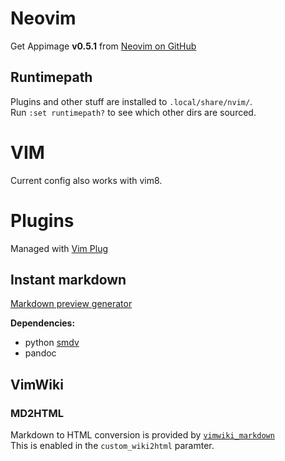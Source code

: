 
# Neovim

Get Appimage **v0.5.1** from [Neovim on GitHub](https://github.com/neovim/neovim)

## Runtimepath

Plugins and other stuff are installed to `.local/share/nvim/`.  
Run `:set runtimepath?` to see which other dirs are sourced.

# VIM

Current config also works with vim8.

# Plugins

Managed with [Vim Plug](https://github.com/junegunn/vim-plug)

## Instant markdown

[Markdown preview generator](https://github.com/instant-markdown/vim-instant-markdown)  

**Dependencies:**  

- python [smdv](https://pypi.org/project/smdv/)
- pandoc

## VimWiki

### MD2HTML

Markdown to HTML conversion is provided by
[`vimwiki_markdown`](https://github.com/WnP/vimwiki_markdown/)  
This is enabled in the `custom_wiki2html` paramter.
